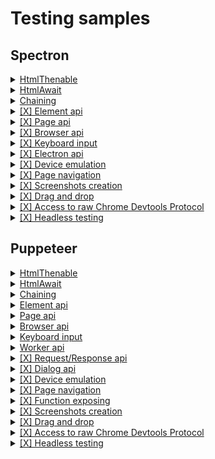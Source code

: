 # Testing samples

## Spectron

<details><summary><a href="../../sample/spectron/HtmlThenable.test.s">
  HtmlThenable
  </a></summary>
    An example of checking the properties of html elements. Written in promise chaining style.
</details>

<details><summary><a href="../../sample/spectron/HtmlAwait.test.s">
  HtmlAwait
  </a></summary>
    An example of checking the properties of html elements. Written with usage of async/await.
</details>

<details><summary><a href="../../sample/spectron/Chaining.test.s">
  Chaining
  </a></summary>
    Example of spectron commands chaining.
</details>

<details><summary><a href="../../sample/spectron/Element.test.s">
  [X] Element api
  </a></summary>
</details>

<details><summary><a href="../../sample/spectron/Page.test.s">
  [X] Page api
  </a></summary>
</details>

<details><summary><a href="../../sample/spectron/Browser.test.s">
  [X] Browser api
  </a></summary>
</details>

<details><summary><a href="../../sample/spectron/Input.test.s">
  [X] Keyboard input
  </a></summary>
</details>

<details><summary><a href="../../sample/spectron/Input.test.s">
  [X] Electron api
  </a></summary>
</details>

<details><summary><a href="../../sample/spectron/Device.test.s">
  [X] Device emulation
  </a></summary>
</details>

<details><summary><a href="../../sample/spectron/Navigation.test.s">
  [X] Page navigation
  </a></summary>
</details>

<details><summary><a href="../../sample/spectron/Screenshot.test.s">
  [X] Screenshots creation
  </a></summary>
</details>

<details><summary><a href="../../sample/spectron/DragAndDrop.test.s">
  [X] Drag and drop
  </a></summary>
</details>

<details><summary><a href="../../sample/spectron/CDP.test.s">
  [X] Access to raw Chrome Devtools Protocol
  </a></summary>
</details>

<details><summary><a href="../../sample/spectron/HeadlessTesting.test.s">
  [X] Headless testing
  </a></summary>
</details>

## Puppeteer

<details><summary><a href="../../sample/puppeteer/HtmlThenable.test.s">
  HtmlThenable
  </a></summary>
    An example of checking the properties of html elements. Written in promise chaining style.
</details>

<details><summary><a href="../../sample/puppeteer/HtmlAwait.test.s">
  HtmlAwait
  </a></summary>
    An example of checking the properties of html elements. Written with usage of async/await.
</details>

<details><summary><a href="../../sample/puppeteer/Chaining.test.s">
  Chaining
  </a></summary>
    Example of puppeteer commands chaining.
</details>

<details><summary><a href="../../sample/puppeteer/Element.test.s">
  Element api
  </a></summary>
</details>

<details><summary><a href="../../sample/puppeteer/Page.test.s">
  Page api
  </a></summary>
</details>

<details><summary><a href="../../sample/puppeteer/Browser.test.s">
  Browser api
  </a></summary>
</details>

<details><summary><a href="../../sample/puppeteer/Input.test.s">
  Keyboard input
  </a></summary>
</details>

<details><summary><a href="../../sample/puppeteer/Input.test.s">
  Worker api
  </a></summary>
</details>

<details><summary><a href="../../sample/puppeteer/RequestResponse.test.s">
  [X] Request/Response api
  </a></summary>
</details>

<details><summary><a href="../../sample/puppeteer/Dialog.test.s">
  [X] Dialog api
  </a></summary>
</details>

<details><summary><a href="../../sample/puppeteer/Device.test.s">
  [X] Device emulation
  </a></summary>
</details>

<details><summary><a href="../../sample/puppeteer/Navigation.test.s">
  [X] Page navigation
  </a></summary>
</details>

<details><summary><a href="../../sample/puppeteer/FunctionExposing.test.s">
  [X] Function exposing
  </a></summary>
</details>

<details><summary><a href="../../sample/puppeteer/Screenshot.test.s">
  [X] Screenshots creation
  </a></summary>
</details>

<details><summary><a href="../../sample/puppeteer/DragAndDrop.test.s">
  [X] Drag and drop
  </a></summary>
</details>

<details><summary><a href="../../sample/puppeteer/CDP.test.s">
  [X] Access to raw Chrome Devtools Protocol
  </a></summary>
</details>

<details><summary><a href="../../sample/puppeteer/HeadlessTesting.test.s">
  [X] Headless testing
  </a></summary>
</details>